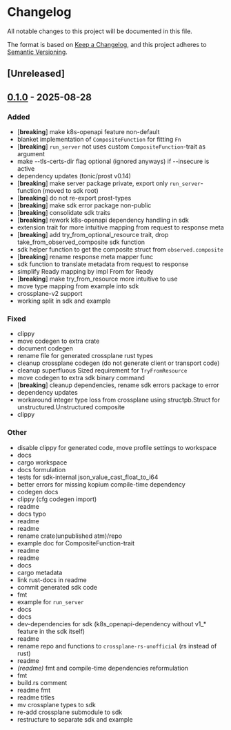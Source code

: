 # Changelog

All notable changes to this project will be documented in this file.

The format is based on [Keep a Changelog](https://keepachangelog.com/en/1.0.0/),
and this project adheres to [Semantic Versioning](https://semver.org/spec/v2.0.0.html).

## [Unreleased]

## [0.1.0](https://github.com/ngergs/crossplane-fn-sdk-rs-unofficial/releases/tag/crossplane-fn-sdk-rs-unofficial-v0.1.0) - 2025-08-28

### Added

- [**breaking**] make k8s-openapi feature non-default
- blanket implementation of `CompositeFunction` for fitting `Fn`
- [**breaking**] `run_server` not uses custom `CompositeFunction`-trait as argument
- make --tls-certs-dir flag optional (ignored anyways) if --insecure is active
- dependency updates (tonic/prost v0.14)
- [**breaking**] make server package private, export only `run_server`-function (moved to sdk root)
- [**breaking**] do not re-export prost-types
- [**breaking**] make sdk error package non-public
- [**breaking**] consolidate sdk traits
- [**breaking**] rework k8s-openapi dependency handling in sdk
- extension trait for more intuitive mapping from request to response meta
- [**breaking**] add try_from_optional_resource trait, drop take_from_observed_composite sdk function
- sdk helper function to get the composite struct from `observed.composite`
- [**breaking**] rename response meta mapper func
- sdk function to translate metadata from request to response
- simplify Ready mapping by impl From<bool> for Ready
- [**breaking**] make try_from_resource more intuitive to use
- move type mapping from example into sdk
- crossplane-v2 support
- working split in sdk and example

### Fixed

- clippy
- move codegen to extra crate
- document codegen
- rename file for generated crossplane rust types
- cleanup crossplane codegen (do not generate client or transport code)
- cleanup superfluous Sized requirement for `TryFromResource`
- move codegen to extra sdk binary command
- [**breaking**] cleanup dependencies, rename sdk errors package to error
- dependency updates
- workaround integer type loss from crossplane using structpb.Struct for unstructured.Unstructured composite
- clippy

### Other

- disable clippy for generated code, move profile settings to workspace
- docs
- cargo workspace
- docs formulation
- tests for sdk-internal json_value_cast_float_to_i64
- better errors for missing kopium compile-time dependency
- codegen docs
- clippy (cfg codegen import)
- readme
- docs typo
- readme
- readme
- rename crate(unpublished atm)/repo
- example doc for CompositeFunction-trait
- readme
- readme
- docs
- cargo metadata
- link rust-docs in readme
- commit generated sdk code
- fmt
- example for `run_server`
- docs
- docs
- dev-dependencies for sdk (k8s_openapi-dependency without v1_* feature in the sdk itself)
- readme
- rename repo and functions to `crossplane-rs-unofficial` (rs instead of rust)
- readme
- *(readme)* fmt and compile-time dependencies reformulation
- fmt
- build.rs comment
- readme fmt
- readme titles
- mv crossplane types to sdk
- re-add crossplane submodule to sdk
- restructure to separate sdk and example

